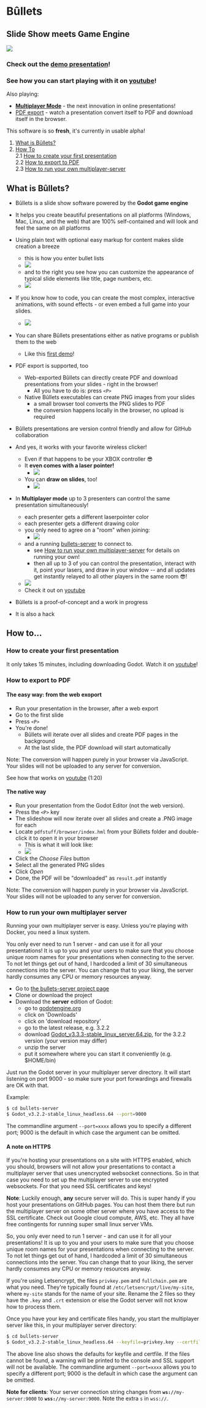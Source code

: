 # Bûllets

## Slide Show meets Game Engine

![](docs/bullets-start.png)

### Check out the [demo presentation](https://renerocksai.github.io/bullets/bullets.html)!

### See how you can start playing with it on [youtube](https://www.youtube.com/watch?v=PSlo6nRRmZM)! 
Also playing: 
- [**Multiplayer Mode**](https://youtu.be/Z10a3eewbVU) - the next innovation in online presentations!
- [PDF export](https://youtu.be/PikFFpMJDkg) - watch a presentation convert itself to PDF and download itself in the browser.

This software is so **fresh**, it's currently in usable alpha!

1. [What is Bûllets?](#what-is-bûllets)
2. [How To](#how-to)  
2.1 [How to create your first presentation](#how-to-create-your-first-presentation)  
2.2 [How to export to PDF](#how-to-export-to-pdf)  
2.3 [How to run your own multiplayer-server](#how-to-run-your-own-multiplayer-server)

## What is Bûllets? 

- Bûllets is a slide show software powered by the 
    **Godot game engine**

- It helps you create beautiful presentations on all 
    platforms (Windows, Mac, Linux, and the web) that are 100% 
    self-contained  and will look and feel the same on all 
    platforms

- Using plain text with optional easy markup for 
    content makes slide creation a breeze
    - this is how you enter bullet lists
    - ![](docs/edittext.png)
    - and to the right you see how you can customize the appearance of typical slide elements like title, page numbers, etc.
    - ![](Bullets/img/godotscr2.png)
- If you know how to code, you can create the most 
    complex, interactive animations, with sound effects -
    or even embed a full game into your slides.
    - ![](docs/gametime.png)

- You can share Bûllets presentations either as native 
    programs or publish them to the web
    - Like this [first demo](https://renerocksai.github.io/bullets/bullets.html)!

- PDF export is supported, too
    - Web-exported Bûllets can directly create PDF and download presentations from your slides - right in the browser!
        - All you have to do is: press `<P>`
    - Native Bûllets executables can create PNG images from your slides
        - a small browser tool converts the PNG slides to PDF
        - the conversion happens locally in the browser, no upload is required

- Bûllets presentations are version control friendly and 
    allow for GitHub collaboration

- And yes, it works with your favorite wireless clicker!
	- Even if that happens to be your  XBOX controller :sunglasses:
	- It **even comes with a laser pointer!**
	    - ![](docs/laserpoint.png)
	- You can **draw on slides**, too!
	    - ![](docs/drawmode.png)
- In **Multiplayer mode** up to 3 presenters can control the same presentation simultaneously!
	- each presenter gets a different laserpointer color
	- each presenter gets a different drawing color
	- you only need to agree on a "room" when joining:
	    - ![](Bullets/img/multi3.png)
	- and a running [bullets-server](https://github.com/renerocksai/bullets-server) to connect to. 
	    - see [How to run your own multiplayer-server](#how-to-run-your-own-multiplayer-server) for details on running your own!
	    - then all up to 3 of you can control the presentation, interact with it, point your lasers, and draw in your window -- and all updates get instantly relayed to all other players in the same room :sunglasses:!
	- ![](Bullets/img/trial.png)
	- Check it out on [youtube](https://youtu.be/Z10a3eewbVU)

- Bûllets is a proof-of-concept and a work in progress

- It is also a hack

## How to...

### How to create your first presentation
It only takes 15 minutes, including downloading Godot. Watch it on [youtube](https://www.youtube.com/watch?v=PSlo6nRRmZM)!

### How to export to PDF

#### The easy way: from the web exoport
- Run your presentation in the browser, after a web export
- Go to the first slide
- Press `<P>`
- You're done!
    - Bûllets will iterate over all slides and create PDF pages in the background
    - At the last slide, the PDF download will start automatically
    
Note: The conversion will happen purely in your browser via JavaScript. Your slides will not be uploaded to any server for conversion.

See how that works on [youtube](https://youtu.be/PikFFpMJDkg) (1:20)

#### The native way
- Run your presentation from the Godot Editor (not the web version).
- Press the `<P>` key
- The slideshow will now iterate over all slides and create a .PNG image for each
- Locate `pdfstuff/browser/index.hml` from your Bûllets folder and double-click it to open it in your browser
    - This is what it will look like:
    - ![](docs/convert.png)
- Click the _Choose Files_ button
- Select all the generated PNG slides
- Click _Open_
- Done, the PDF will be "downloaded" as `result.pdf` instantly

Note: The conversion will happen purely in your browser via JavaScript. Your slides will not be uploaded to any server for conversion.

### How to run your own multiplayer server

Running your own multiplayer server is easy. Unless you're playing with Docker, you need a linux system.

You only ever need to run 1 server - and can use it for all your presentations! It is up to you and your users to make sure that you choose unique room names for your presentations when connecting to the server. To not let things get out of hand, I hardcoded a limit of 30 simultaneous connections into the server. You can change that to your liking, the server hardly consumes any CPU or memory resources anyway.

- Go to [the bullets-server project page](https://github.com/renerocksai/bullets-server)
- Clone or download the project
- Download the **server** edition of Godot:
    - go to [godotengine.org](https://godotengine.org)
    - click on 'Downloads'
    - click on 'download repository'
    - go to the latest release, e.g. 3.2.2
    - download [Godot_v3.3.3-stable_linux_server.64.zip](https://downloads.tuxfamily.org/godotengine/3.2.2/Godot_v3.2.2-stable_linux_server.64.zip), for the 3.2.2 version (your version may differ)
    - unzip the server
    - put it somewhere where you can start it conveniently (e.g. $HOME/bin)

Just run the Godot server in your multiplayer server directory. It will start listening on port 9000 - so make sure your port forwardings and firewalls are OK with that.

Example:

```bash
$ cd bullets-server
$ Godot_v3.2.2-stable_linux_headless.64 --port=9000
```

The commandline argument `--port=xxxx` allows you to specify a different port; 9000 is the default in which case the argument can be omitted.


#### A note on HTTPS
If you're hosting your presentations on a site with HTTPS enabled, which you should, browsers will not allow your presentations to contact a multiplayer server that uses unencrypted websocket connections. So in that case you need to set up the multiplayer server to use encrypted websockets. For that you need SSL certificates and keys!

**Note**: Luckily enough, **any** secure server will do. This is super handy if you host your presentations on GitHub pages. You can host them there but run the multiplayer server on some other server where you have access to the SSL certificate. Check out Google cloud compute, AWS, etc. They all have free contingents for running super small linux server VMs.

So, you only ever need to run 1 server - and can use it for all your presentations! It is up to you and your users to make sure that you choose unique room names for your presentations when connecting to the server. To not let things get out of hand, I hardcoded a limit of 30 simultaneous connections into the server. You can change that to your liking, the server hardly consumes any CPU or memory resources anyway.

If you're using Letsencrypt, the files `privkey.pem` and `fullchain.pem` are what you need. They're typically found at `/etc/letsencrypt/live/my-site`, where `my-site` stands for the name of your site. Rename the 2 files so they have the `.key` and `.crt` extension or else the Godot server will not know how to process them.

Once you have your key and certificate files handy, you start the multiplayer server like this, in your multiplayer server directory:

```bash
$ cd bullets-server
$ Godot_v3.2.2-stable_linux_headless.64 --keyfile=privkey.key --certfile=fullchain.crt
```

The above line also shows the defaults for keyfile and certfile. If the files cannot be found, a warning will be printed to the console and SSL support will not be available. The commandline argument `--port=xxxx` allows you to specify a different port; 9000 is the default in which case the argument can be omitted.


**Note for clients**: Your server connection string changes from **`ws://`**`my-server:9000` to **`wss://`**`my-server:9000`. Note the extra `s` in `wss://`.
